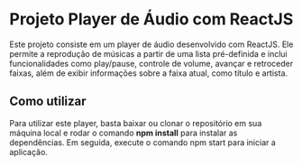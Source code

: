 # Projeto Player de Áudio com ReactJS

Este projeto consiste em um player de áudio desenvolvido com ReactJS. Ele permite a reprodução de músicas a partir de uma lista pré-definida e inclui funcionalidades 
como play/pause, controle de volume, avançar e retroceder faixas, além de exibir informações sobre a faixa atual, como título e artista.

## Como utilizar
Para utilizar este player, basta baixar ou clonar o repositório em sua máquina local e rodar o comando **npm install** para 
instalar as dependências. Em seguida, execute o comando npm start para iniciar a aplicação. 
